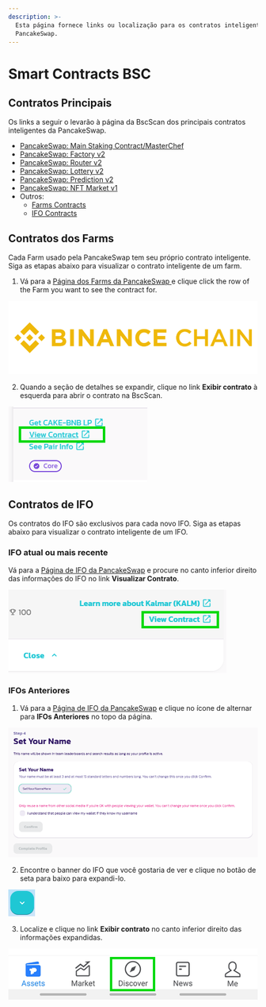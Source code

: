 ```yaml
---
description: >-
  Esta página fornece links ou localização para os contratos inteligentes da
  PancakeSwap.
---
```


# Smart Contracts BSC



## Contratos Principais

Os links a seguir o levarão à página da BscScan dos principais contratos inteligentes da PancakeSwap.

* [PancakeSwap: Main Staking Contract/MasterChef](https://bscscan.com/address/0x73feaa1ee314f8c655e354234017be2193c9e24e)
* [PancakeSwap: Factory v2](https://bscscan.com/address/0xca143ce32fe78f1f7019d7d551a6402fc5350c73)
* [PancakeSwap: Router v2](https://bscscan.com/address/0x10ed43c718714eb63d5aa57b78b54704e256024e)
* [PancakeSwap: Lottery v2](https://bscscan.com/address/0x5aF6D33DE2ccEC94efb1bDF8f92Bd58085432d2c)
* [PancakeSwap: Prediction v2](https://bscscan.com/address/0x18b2a687610328590bc8f2e5fedde3b582a49cda)
* [PancakeSwap: NFT Market v1](https://bscscan.com/address/0x17539cca21c7933df5c980172d22659b8c345c5a)
* Outros:
  * [Farms Contracts](./#farms-contracts)
  * [IFO Contracts](./#ifo-contracts)

## Contratos dos Farms

Cada Farm usado pela PancakeSwap tem seu próprio contrato inteligente. Siga as etapas abaixo para visualizar o contrato inteligente de um farm.

1. Vá para a [Página dos Farms da PancakeSwap ](https://pancakeswap.finance/farms)e clique  click the row of the Farm you want to see the contract for.

![](<../../.gitbook/assets/image (126).png>)

2. Quando a seção de detalhes se expandir, clique no link **Exibir contrato** à esquerda para abrir o contrato na BscScan.

![](<../../.gitbook/assets/image (127) (1).png>)

## Contratos de IFO

Os contratos do IFO são exclusivos para cada novo IFO. Siga as etapas abaixo para visualizar o contrato inteligente de um IFO.

### IFO atual ou mais recente

Vá para a [Página de IFO da PancakeSwap](https://pancakeswap.finance/ifo) e procure no canto inferior direito das informações do IFO no link **Visualizar Contrato**.

![](<../../.gitbook/assets/image (128).png>)

### IFOs Anteriores

1. Vá para a [Página de IFO da PancakeSwap](https://pancakeswap.finance/ifo) e clique no ícone de alternar para **IFOs Anteriores** no topo da página.

![](<../../.gitbook/assets/image (129).png>)

2. Encontre o banner do IFO que você gostaria de ver e clique no botão de seta para baixo para expandi-lo.

![](<../../.gitbook/assets/image (130) (1).png>)

3. Localize e clique no link **Exibir contrato** no canto inferior direito das informações expandidas.

![](<../../.gitbook/assets/image (131).png>)
